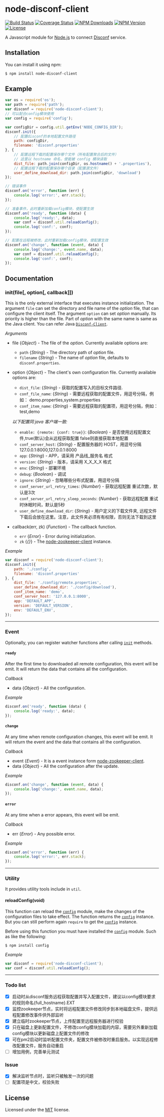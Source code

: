 # node-disconf-client

[![Build Status](https://api.travis-ci.org/Corey600/node-disconf-client.svg)](http://travis-ci.org/Corey600/node-disconf-client)
[![Coverage Status](https://coveralls.io/repos/github/Corey600/node-disconf-client/badge.svg)](https://coveralls.io/github/Corey600/node-disconf-client)
[![NPM Downloads](https://img.shields.io/npm/dm/node-disconf-client.svg?style=flat)](https://www.npmjs.org/package/node-disconf-client)
[![NPM Version](http://img.shields.io/npm/v/node-disconf-client.svg?style=flat)](https://www.npmjs.org/package/node-disconf-client)
[![License](https://img.shields.io/npm/l/node-disconf-client.svg?style=flat)](https://www.npmjs.org/package/node-disconf-client)

A Javascript module for
[Node.js](http://nodejs.org)
to connect
[Disconf](https://github.com/knightliao/disconf)
service.

## Installation

You can install it using npm:

```bash
$ npm install node-disconf-client
```

## Example

```javascript
var os = require('os');
var path = require('path');
var disconf = require('node-disconf-client');
// 可以配合config模块使用
var config = require('config');

var configDir = config.util.getEnv('NODE_CONFIG_DIR');
disconf.init({
    // 配置disconf的本地配置文件路径
    path: configDir,
    filename: 'disconf.properties'
}, {
    // 配置远程下载的配置保存哪个文件（所有配置聚合后的文件）
    // 这里以 hostname 命名，使能被 config 模块读取
    dist_file: path.join(configDir, os.hostname() + '.properties'),
    // 配置远程下载的配置保存哪个目录（配置源文件）
    user_define_download_dir: path.join(configDir, 'download')
});

// 错误事件
disconf.on('error', function (err) {
    console.log('error:', err.stack);
});

// 准备事件，此时重新加载config模块，使配置生效
disconf.on('ready', function (data) {
    console.log('ready:', data);
    var conf = disconf.util.reloadConfig();
    console.log('conf:', conf);
});

// 配置在远程被修改，此时重新加载config模块，使配置生效
disconf.on('change', function (event, data) {
    console.log('change:', event.name, data);
    var conf = disconf.util.reloadConfig();
    console.log('conf:', conf);
});
```

## Documentation

### init(file[, option[, callback]])

This is the only external interface that executes instance initialization. The argument `file` can set the directory and file name of the _option_ file, that can configure the client itself. The argument `option` can set _option_ manually. Its priority is higher than the file. Part of _option_ with the same name is same as the Java client. You can refer Java [`Disconf-Client`](https://github.com/knightliao/disconf/wiki/%E9%85%8D%E7%BD%AE%E8%AF%B4%E6%98%8E).

*Arguments*

* file {*Object*} - The file of the _option_. Currently available options are:

    * `path` {*String*} - The directory path of _option_ file.
    * `filename` {*String*} - The name of _option_ file, defaults to `disconf.properties`.


* option {*Object*} - The client's own configuration file. Currently available options are:

    * `dist_file`: {*String*} - 获取的配置写入的目标文件路径.
    * `conf_file_name`: {*String*} - 需要远程获取的配置文件，用逗号分隔，例如： demo.properties,system.properties
    * `conf_item_name`: {*String*} - 需要远程获取的配置项，用逗号分隔，例如： test,demo

    _以下配置同 java 客户端一致:_
    * `enable: {remote: {conf: true}}`: {*Boolean*} - 是否使用远程配置文件,true(默认)会从远程获取配置 false则直接获取本地配置
    * `conf_server_host`: {*String*} - 配置服务器的 HOST，用逗号分隔 127.0.0.1:8000,127.0.0.1:8000
    * `app`: {*String*} - APP，请采用 产品线_服务名 格式
    * `version`: {*String*} - 版本，请采用 X_X_X_X 格式
    * `env`: {*String*} - 部署环境
    * `debug`: {*Boolean*} - 调试
    * `ignore`: {*String*} - 忽略哪些分布式配置，用逗号分隔
    * `conf_server_url_retry_times`: {*Number*} - 获取远程配置 重试次数，默认是3次
    * `conf_server_url_retry_sleep_seconds`: {*Number*} - 获取远程配置 重试时休眠时间，默认是5秒
    * `user_define_download_dir`: {*String*} - 用户定义的下载文件夹, 远程文件下载后会放在这里。注意，此文件夹必须有有权限，否则无法下载到这里


* callback(err, zk) {*Function*} - The callback function.

    * `err` {*Error*} - Error during initialization.
    * `zk` {*{}*} - The [node-zookeeper-client](https://github.com/alexguan/node-zookeeper-client) instance.

*Example*

```javascript
var disconf = require('node-disconf-client');
disconf.init({
    path: './config',
    filename: 'disconf.properties'
}, {
    dist_file: './config/remote.properties',
    user_define_download_dir: './config/download'),
    conf_item_name: 'demo',
    conf_server_host: '127.0.0.1:8000',
    app: 'DEFAULT_APP',
    version: 'DEFAULT_VERSION',
    env: 'DEFAULT_ENV',
});
```

----

### Event

Optionally, you can register watcher functions after calling
[`init`](#initfile-option-callback) methods.

#### `ready`

After the first time to downloaded all remote configuration, this event will be emit. It will return the data that contains all the configuration.

*Callback*

* data {*Object*} - All the configuration.

*Example*

```javascript
disconf.on('ready', function (data) {
    console.log('ready:', data);
});
```

#### `change`

At any time when remote configuration changes, this event will be emit. It will return the event and the data that contains all the configuration.

*Callback*

* event {*Event*} - It is a event instance form [node-zookeeper-client](https://github.com/alexguan/node-zookeeper-client#event).
* data {*Object*} - All the configuration after the update.

*Example*

```javascript
disconf.on('change', function (event, data) {
    console.log('change:', event.name, data);
});
```

#### `error`

At any time when a error appears, this event will be emit.

*Callback*

* err {*Error*} - Any possible error.

*Example*

```javascript
disconf.on('error', function (err) {
    console.log('error:', err.stack);
});
```

----

### Utility

It provides utility tools include in `util`.

#### reloadConfig(void)

This function can reload the [`config`](https://github.com/lorenwest/node-config) module, make the changes of the configuration files to take effect. The function returns the [`config`](https://github.com/lorenwest/node-config) instance. But you can still perform again `require` to get the [`config`](https://github.com/lorenwest/node-config) instance.

Before using this function you must have installed the [`config`](https://github.com/lorenwest/node-config) module. Such as like the following:

```
$ npm install config
```

*Example*

```javascript
var disconf = require('node-disconf-client');
var conf = disconf.util.reloadConfig();
```

----

### Todo list

- [x] 启动时从disconf服务远程获取配置并写入配置文件，建议以config模块要求的规则命名{full_hostname}.EXT
- [x] 监控zookeeper节点，实时将远程配置文件修改同步到本地磁盘文件，提供远程配置修改事件供外部监听
- [x] 建立临时zookeeper节点，上传配置至远程服务器进行校验
- [x] 只在磁盘上更新配置文件，不修改config模块加载的内容，需要另外重新加载config模块以更新磁盘上配置文件的修改
- [x] 可在pm2启动时监听配置文件夹，配置文件被修改时重启服务。以实现远程修改配置文件，服务自动重启
- [ ] 增加用例，完善单元测试

### Issue

- [x] 解决监听节点时，监听只被触发一次的问题
- [ ] 配置项是中文，校验失败

## License

Licensed under the
[MIT](http://opensource.org/licenses/MIT)
license.

